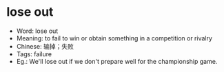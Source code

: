 # lose out

- Word: lose out
- Meaning: to fail to win or obtain something in a competition or rivalry
- Chinese: 输掉；失败
- Tags: failure
- Eg.: We'll lose out if we don't prepare well for the championship game.
